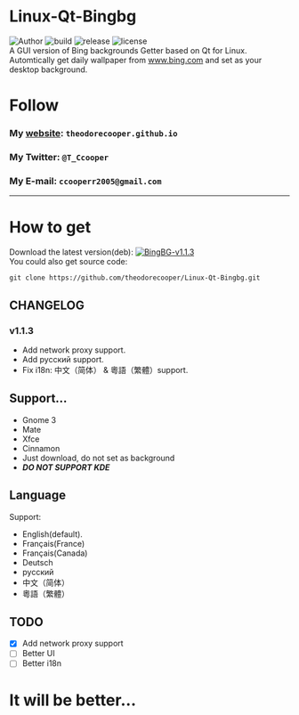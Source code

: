 # Linux-Qt-Bingbg
![Author](https://img.shields.io/badge/Author-Theodore%20Cooper-success.svg)  ![build](https://img.shields.io/badge/build-passing-brightgreen.svg)  ![release](https://img.shields.io/badge/Release-v1.1.3-ff69b4.svg)  ![license](https://img.shields.io/badge/License-GPL--v3-9cf.svg)  
A GUI version of Bing backgrounds Getter based on Qt for Linux.
Automtically get daily wallpaper from www.bing.com and set as your desktop background.

# Follow
### My <a href="https://theodorecooper.github.io" target="_blank">website</a>: `theodorecooper.github.io`
### My Twitter: `@T_Ccooper`
### My E-mail: `ccooperr2005@gmail.com`

---
# How to get
Download the latest version(deb): [![BingBG-v1.1.3](https://img.shields.io/badge/Version-v1.1.3-ff69b4.svg)](https://github.com/theodorecooper/Linux-Qt-Bingbg/releases/download/v1.3.3/Bingbg-Qt-1.1.3.deb)  
You could also get source code:
```shell
git clone https://github.com/theodorecooper/Linux-Qt-Bingbg.git
```
## CHANGELOG
### v1.1.3
* Add network proxy support.
* Add русский support.
* Fix i18n: 中文（简体） & 粵語（繁體）support.

## Support...
* Gnome 3
* Mate
* Xfce
* Cinnamon
* Just download, do not set as background 
* ***DO NOT SUPPORT KDE***

## Language
Support:
* English(default).
* Français(France)
* Français(Canada)
* Deutsch
* русский
* 中文（简体）
* 粵語（繁體）  

## TODO
- [x] Add network proxy support
- [ ] Better UI
- [ ] Better i18n
# It will be better...
